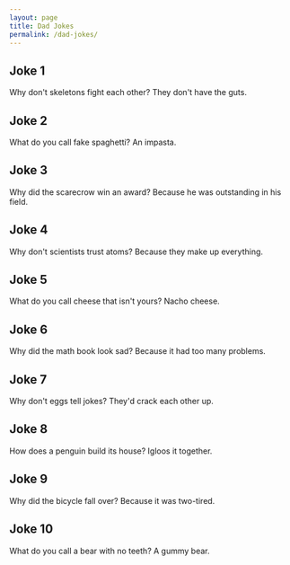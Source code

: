 ```yaml
---
layout: page
title: Dad Jokes
permalink: /dad-jokes/
---
```


<section>
    <h2>Joke 1</h2>
    <p>Why don't skeletons fight each other? They don't have the guts.</p>
</section>
<section>
    <h2>Joke 2</h2>
    <p>What do you call fake spaghetti? An impasta.</p>
</section>
<section>
    <h2>Joke 3</h2>
    <p>Why did the scarecrow win an award? Because he was outstanding in his field.</p>
</section>
<section>
    <h2>Joke 4</h2>
    <p>Why don't scientists trust atoms? Because they make up everything.</p>
</section>
<section>
    <h2>Joke 5</h2>
    <p>What do you call cheese that isn't yours? Nacho cheese.</p>
</section>
<section>
    <h2>Joke 6</h2>
    <p>Why did the math book look sad? Because it had too many problems.</p>
</section>
<section>
    <h2>Joke 7</h2>
    <p>Why don't eggs tell jokes? They'd crack each other up.</p>
</section>
<section>
    <h2>Joke 8</h2>
    <p>How does a penguin build its house? Igloos it together.</p>
</section>
<section>
    <h2>Joke 9</h2>
    <p>Why did the bicycle fall over? Because it was two-tired.</p>
</section>
<section>
    <h2>Joke 10</h2>
    <p>What do you call a bear with no teeth? A gummy bear.</p>
</section>
